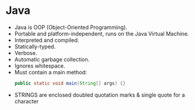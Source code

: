 # Java
* Java is OOP (Object-Oriented Programming).
* Portable and platform-independent, runs on the Java Virtual Machine.
* Interpreted and compiled.
* Statically-typed.
* Verbose.
* Automatic garbage collection.
* Ignores whitespace.
* Must contain a main method:
  ```java
  public static void main(String[] args) {}
* STRINGS are enclosed doubled quotation marks & single quote for a character